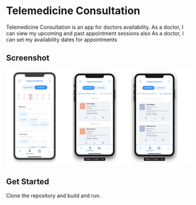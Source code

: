 # Telemedicine Consultation 


Telemedicine Consultation is an app for doctors availability. As a doctor, I can view my upcoming and past appointment sessions
also As a doctor, I can set my availability dates for appointments

## Screenshot

![alt text](https://github.com/Efhemo/Telemedicine-ui/blob/main/screenshots/telemedicine.png)

## Get Started
Clone the repository and build and run.
